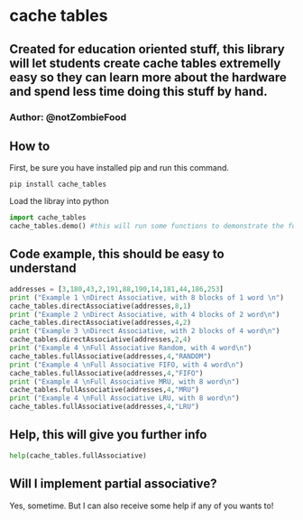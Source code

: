 # cache tables
## Created for education oriented stuff, this library will let students create cache tables extremelly easy so they can learn more about the hardware and spend less time doing this stuff by hand.
### Author: @notZombieFood 

## How to
First, be sure you have installed pip and run this command.
```shell
pip install cache_tables
```
Load the libray into python
```python
import cache_tables
cache_tables.demo() #this will run some functions to demonstrate the functionality
```
## Code example, this should be easy to understand
```python
addresses = [3,180,43,2,191,88,190,14,181,44,186,253]
print ("Example 1 \nDirect Associative, with 8 blocks of 1 word \n")
cache_tables.directAssociative(addresses,8,1)
print ("Example 2 \nDirect Associative, with 4 blocks of 2 word\n")
cache_tables.directAssociative(addresses,4,2)
print ("Example 3 \nDirect Associative, with 2 blocks of 4 word\n")
cache_tables.directAssociative(addresses,2,4)
print ("Example 4 \nFull Associative Random, with 4 word\n")
cache_tables.fullAssociative(addresses,4,"RANDOM")
print ("Example 4 \nFull Associative FIFO, with 4 word\n")
cache_tables.fullAssociative(addresses,4,"FIFO")
print ("Example 4 \nFull Associative MRU, with 8 word\n")
cache_tables.fullAssociative(addresses,4,"MRU")
print ("Example 4 \nFull Associative LRU, with 8 word\n")
cache_tables.fullAssociative(addresses,4,"LRU")
```
## Help, this will give you further info
```python
help(cache_tables.fullAssociative)
```

## Will I implement partial associative?
Yes, sometime. But I can also receive some help if any of you wants to!


